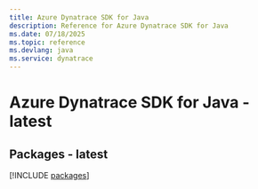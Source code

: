 ```yaml
---
title: Azure Dynatrace SDK for Java
description: Reference for Azure Dynatrace SDK for Java
ms.date: 07/18/2025
ms.topic: reference
ms.devlang: java
ms.service: dynatrace
---
```

# Azure Dynatrace SDK for Java - latest
## Packages - latest
[!INCLUDE [packages](dynatrace-index.md)]